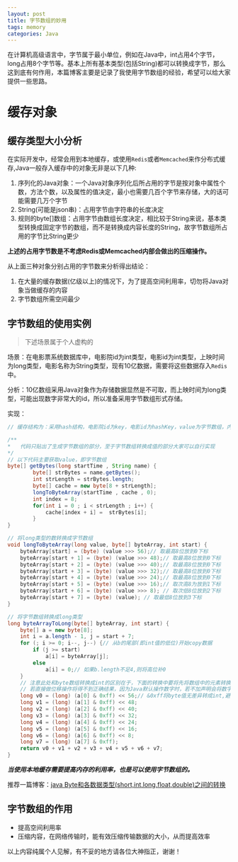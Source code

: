 ```yaml
---
layout: post
title: 字节数组的妙用
tags: memory
categories: Java
---
```


在计算机高级语言中，字节属于最小单位，例如在Java中，int占用4个字节，long占用8个字节等。基本上所有基本类型(包括String)都可以转换成字节，那么这到底有何作用，本篇博客主要是记录了我使用字节数组的经验，希望可以给大家提供一些思路。

<!--more-->

# 缓存对象

## 缓存类型大小分析

在实际开发中，经常会用到本地缓存，或使用`Redis`或者`Memcached`来作分布式缓存,Java一般存入缓存中的对象无非是以下几种:

1. 序列化的Java对象：一个Java对象序列化后所占用的字节是按对象中属性个数，方法个数，以及属性的值决定，最小也需要几百个字节来存储，大的话可能需要几万个字节
2. String(可能是json串)：占用字节由字符串的长度决定
3. 规则的byte[]数组：占用字节由数组长度决定，相比较于String来说，基本类型转换成固定字节的数组，而不是转换成内容长度的String，故字节数组所占用的字节比String更少

 **上述的占用字节数是不考虑Redis或Memcached内部会做出的压缩操作。**

 从上面三种对象分别占用的字节数来分析得出结论：

 1. 在大量的缓存数据(亿级以上)的情况下，为了提高空间利用率，切勿将Java对象当做缓存的内容
 2. 字节数组所需空间最少

## 字节数组的使用实例

>下述场景属于个人虚构的

场景：在电影票系统数据库中，电影院id为int类型，电影id为int类型，上映时间为long类型，电影名称为String类型，现有10亿数据，需要将这些数据存入`Redis`中。

分析：10亿数组采用Java对象作为存储数据显然是不可取，而上映时间为long类型，可能出现数字非常大的id，所以准备采用字节数组形式存储。

实现：

```java
// 缓存结构为：采用hash结构，电影院id为key，电影id为hashKey，value为字节数组，内容为：上映时间+电影名称，存储为大小为8+String.getBytes().length

/**
*	代码只贴出了生成字节数组的部分，至于字节数组转换成值的部分大家可以自行实现
*/
// 以下代码主要获取value，即字节数组
byte[] getBytes(long startTime , String name) {
		byte[] strBytes = name.getBytes();
		int strLength = strBytes.length;
		byte[] cache = new byte[8 + strLength];
		longToByteArray(startTime , cache , 0);
		int index = 8;
		for(int i = 0 ; i < strLength ; i++) {
			cache[index + i] = 	strBytes[i];
		}
}

// 将long类型的数转换成字节数组
void longToByteArray(long value, byte[] byteArray, int start) {
	byteArray[start] = (byte) (value >>> 56);// 取最高8位放到0下标
	byteArray[start + 1] = (byte) (value >>> 48);// 取最高8位放到0下标
	byteArray[start + 2] = (byte) (value >>> 40);// 取最高8位放到0下标
	byteArray[start + 3] = (byte) (value >>> 32);// 取最高8位放到0下标
	byteArray[start + 4] = (byte) (value >>> 24);// 取最高8位放到0下标
	byteArray[start + 5] = (byte) (value >>> 16);// 取次高8为放到1下标
	byteArray[start + 6] = (byte) (value >>> 8); // 取次低8位放到2下标
	byteArray[start + 7] = (byte) (value); // 取最低8位放到3下标
}

// 将字节数组转换成long类型
long byteArrayToLong(byte[] byteArray, int start) {
	byte[] a = new byte[8];
	int i = a.length - 1, j = start + 7;
	for (; i >= 0; i--, j--) {// 从b的尾部(即int值的低位)开始copy数据
		if (j >= start)
			a[i] = byteArray[j];
		else
			a[i] = 0;// 如果b.length不足4,则将高位补0
	}
	// 注意此处和byte数组转换成int的区别在于，下面的转换中要将先将数组中的元素转换成long型再做移位操作，
	// 若直接做位移操作将得不到正确结果，因为Java默认操作数字时，若不加声明会将数字作为int型来对待，此处必须注意。
	long v0 = (long) (a[0] & 0xff) << 56;// &0xff将byte值无差异转成int,避免Java自动类型提升后,会保留高位的符号位
	long v1 = (long) (a[1] & 0xff) << 48;
	long v2 = (long) (a[2] & 0xff) << 40;
	long v3 = (long) (a[3] & 0xff) << 32;
	long v4 = (long) (a[4] & 0xff) << 24;
	long v5 = (long) (a[5] & 0xff) << 16;
	long v6 = (long) (a[6] & 0xff) << 8;
	long v7 = (long) (a[7] & 0xff);
	return v0 + v1 + v2 + v3 + v4 + v5 + v6 + v7;
}

```

***当使用本地缓存需要提高内存的利用率，也是可以使用字节数组的。***

推荐一篇博客：[java Byte和各数据类型(short,int,long,float,double)之间的转换](http://www.2cto.com/kf/201308/235099.html)

## 字节数组的作用

- 提高空间利用率
- 压缩内容，在网络传输时，能有效压缩传输数据的大小，从而提高效率


以上内容纯属个人见解，有不妥的地方请各位大神指正，谢谢！ 

